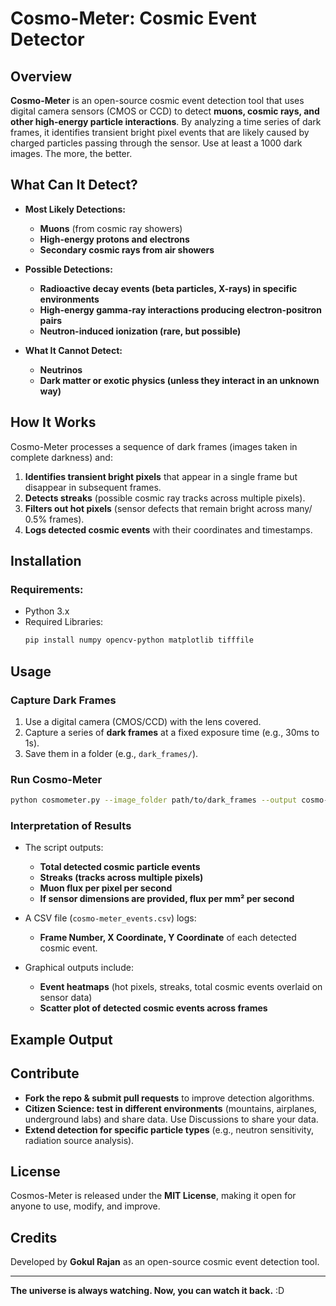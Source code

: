 # Cosmo-Meter: Cosmic Event Detector

## Overview
**Cosmo-Meter** is an open-source cosmic event detection tool that uses digital camera sensors (CMOS or CCD) to detect **muons, cosmic rays, and other high-energy particle interactions**. By analyzing a time series of dark frames, it identifies transient bright pixel events that are likely caused by charged particles passing through the sensor. Use at least a 1000 dark images. The more, the better.

## What Can It Detect?
- **Most Likely Detections:**
  - **Muons** (from cosmic ray showers)
  - **High-energy protons and electrons**
  - **Secondary cosmic rays from air showers**

- **Possible Detections:**
  - **Radioactive decay events (beta particles, X-rays) in specific environments**
  - **High-energy gamma-ray interactions producing electron-positron pairs**
  - **Neutron-induced ionization (rare, but possible)**

- **What It Cannot Detect:**
  - **Neutrinos**
  - **Dark matter or exotic physics (unless they interact in an unknown way)**

## How It Works
Cosmo-Meter processes a sequence of dark frames (images taken in complete darkness) and:
1. **Identifies transient bright pixels** that appear in a single frame but disappear in subsequent frames.
2. **Detects streaks** (possible cosmic ray tracks across multiple pixels).
3. **Filters out hot pixels** (sensor defects that remain bright across many/ 0.5% frames).
4. **Logs detected cosmic events** with their coordinates and timestamps.

## Installation
### Requirements:
- Python 3.x
- Required Libraries:
  ```bash
  pip install numpy opencv-python matplotlib tifffile
  ```

## Usage
### Capture Dark Frames
1. Use a digital camera (CMOS/CCD) with the lens covered.
2. Capture a series of **dark frames** at a fixed exposure time (e.g., 30ms to 1s).
3. Save them in a folder (e.g., `dark_frames/`).

### Run Cosmo-Meter
```bash
python cosmometer.py --image_folder path/to/dark_frames --output cosmo-meter_events.csv
```


### Interpretation of Results
- The script outputs:
  - **Total detected cosmic particle events**
  - **Streaks (tracks across multiple pixels)**
  - **Muon flux per pixel per second**
  - **If sensor dimensions are provided, flux per mm² per second**
  
- A CSV file (`cosmo-meter_events.csv`) logs:
  - **Frame Number, X Coordinate, Y Coordinate** of each detected cosmic event.
  
- Graphical outputs include:
  - **Event heatmaps** (hot pixels, streaks, total cosmic events overlaid on sensor data)
  - **Scatter plot of detected cosmic events across frames**

## Example Output



## Contribute
- **Fork the repo & submit pull requests** to improve detection algorithms.
- **Citizen Science: test in different environments** (mountains, airplanes, underground labs) and share data. Use     Discussions to share your data.
- **Extend detection for specific particle types** (e.g., neutron sensitivity, radiation source analysis).

## License
Cosmos-Meter is released under the **MIT License**, making it open for anyone to use, modify, and improve.

## Credits
Developed by **Gokul Rajan** as an open-source cosmic event detection tool.

---
**The universe is always watching. Now, you can watch it back.** :D
